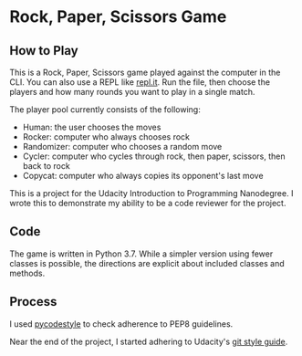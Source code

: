 # Rock, Paper, Scissors Game

## How to Play
This is a Rock, Paper, Scissors game played against the computer in the CLI. You can also use a REPL like [repl.it](https://repl.it). Run the file, then choose the players and how many rounds you want to play in a single match.

The player pool currently consists of the following:
* Human: the user chooses the moves
* Rocker: computer who always chooses rock
* Randomizer: computer who chooses a random move
* Cycler: computer who cycles through rock, then paper, scissors, then back to rock
* Copycat: computer who always copies its opponent's last move

This is a project for the Udacity Introduction to Programming Nanodegree. I wrote this to demonstrate my ability to be a code reviewer for the project.

## Code
The game is written in Python 3.7. While a simpler version using fewer classes is possible, the directions are explicit about included classes and methods.

## Process
I used [pycodestyle](https://github.com/pycqa/pycodestyle) to check adherence to PEP8 guidelines.

Near the end of the project, I started adhering to Udacity's [git style guide](https://udacity.github.io/git-styleguide/).
